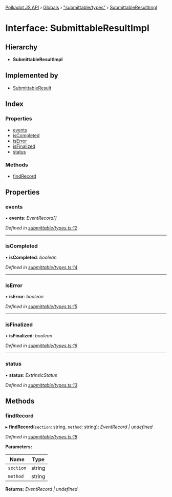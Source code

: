 [Polkadot JS API](../README.md) › [Globals](../globals.md) › ["submittable/types"](../modules/_submittable_types_.md) › [SubmittableResultImpl](_submittable_types_.submittableresultimpl.md)

# Interface: SubmittableResultImpl

## Hierarchy

* **SubmittableResultImpl**

## Implemented by

* [SubmittableResult](../classes/_submittable_result_.submittableresult.md)

## Index

### Properties

* [events](_submittable_types_.submittableresultimpl.md#events)
* [isCompleted](_submittable_types_.submittableresultimpl.md#iscompleted)
* [isError](_submittable_types_.submittableresultimpl.md#iserror)
* [isFinalized](_submittable_types_.submittableresultimpl.md#isfinalized)
* [status](_submittable_types_.submittableresultimpl.md#status)

### Methods

* [findRecord](_submittable_types_.submittableresultimpl.md#findrecord)

## Properties

###  events

• **events**: *EventRecord[]*

*Defined in [submittable/types.ts:12](https://github.com/polkadot-js/api/blob/5b5d0a3fb8/packages/api/src/submittable/types.ts#L12)*

___

###  isCompleted

• **isCompleted**: *boolean*

*Defined in [submittable/types.ts:14](https://github.com/polkadot-js/api/blob/5b5d0a3fb8/packages/api/src/submittable/types.ts#L14)*

___

###  isError

• **isError**: *boolean*

*Defined in [submittable/types.ts:15](https://github.com/polkadot-js/api/blob/5b5d0a3fb8/packages/api/src/submittable/types.ts#L15)*

___

###  isFinalized

• **isFinalized**: *boolean*

*Defined in [submittable/types.ts:16](https://github.com/polkadot-js/api/blob/5b5d0a3fb8/packages/api/src/submittable/types.ts#L16)*

___

###  status

• **status**: *ExtrinsicStatus*

*Defined in [submittable/types.ts:13](https://github.com/polkadot-js/api/blob/5b5d0a3fb8/packages/api/src/submittable/types.ts#L13)*

## Methods

###  findRecord

▸ **findRecord**(`section`: string, `method`: string): *EventRecord | undefined*

*Defined in [submittable/types.ts:18](https://github.com/polkadot-js/api/blob/5b5d0a3fb8/packages/api/src/submittable/types.ts#L18)*

**Parameters:**

Name | Type |
------ | ------ |
`section` | string |
`method` | string |

**Returns:** *EventRecord | undefined*
